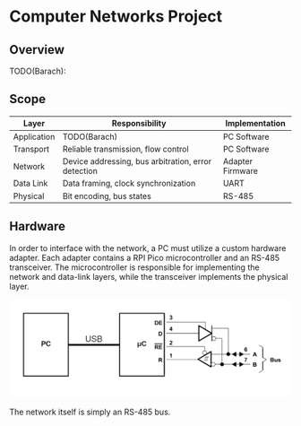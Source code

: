# Computer Networks Project
## Overview
TODO(Barach):
## Scope
| Layer       | Responsibility                                      | Implementation   |
|-------------|-----------------------------------------------------|------------------|
| Application | TODO(Barach)                                        | PC Software      |
| Transport   | Reliable transmission, flow control                 | PC Software      |
| Network     | Device addressing, bus arbitration, error detection | Adapter Firmware |
| Data Link   | Data framing, clock synchronization                 | UART             |
| Physical    | Bit encoding, bus states                            | RS-485           |

## Hardware
In order to interface with the network, a PC must utilize a custom hardware adapter. Each adapter contains a RPI Pico microcontroller and an RS-485 transceiver. The microcontroller is responsible for implementing the network and data-link layers, while the transceiver implements the physical layer.

![Adapter Block Diagram](doc/adapter_block_diagram.png)

The network itself is simply an RS-485 bus.